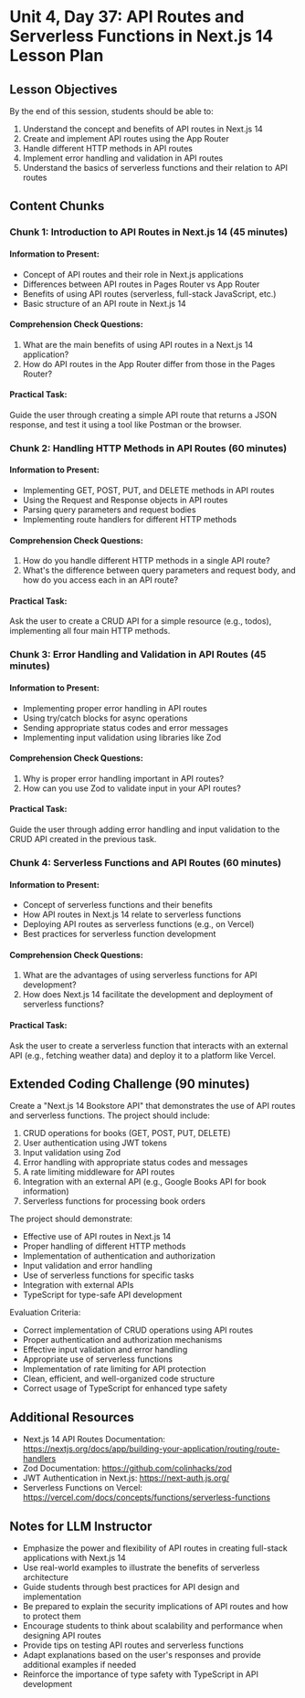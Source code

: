 # Unit 4, Day 37: API Routes and Serverless Functions in Next.js 14 Lesson Plan

## Lesson Objectives
By the end of this session, students should be able to:
1. Understand the concept and benefits of API routes in Next.js 14
2. Create and implement API routes using the App Router
3. Handle different HTTP methods in API routes
4. Implement error handling and validation in API routes
5. Understand the basics of serverless functions and their relation to API routes

## Content Chunks

### Chunk 1: Introduction to API Routes in Next.js 14 (45 minutes)

#### Information to Present:
- Concept of API routes and their role in Next.js applications
- Differences between API routes in Pages Router vs App Router
- Benefits of using API routes (serverless, full-stack JavaScript, etc.)
- Basic structure of an API route in Next.js 14

#### Comprehension Check Questions:
1. What are the main benefits of using API routes in a Next.js 14 application?
2. How do API routes in the App Router differ from those in the Pages Router?

#### Practical Task:
Guide the user through creating a simple API route that returns a JSON response, and test it using a tool like Postman or the browser.

### Chunk 2: Handling HTTP Methods in API Routes (60 minutes)

#### Information to Present:
- Implementing GET, POST, PUT, and DELETE methods in API routes
- Using the Request and Response objects in API routes
- Parsing query parameters and request bodies
- Implementing route handlers for different HTTP methods

#### Comprehension Check Questions:
1. How do you handle different HTTP methods in a single API route?
2. What's the difference between query parameters and request body, and how do you access each in an API route?

#### Practical Task:
Ask the user to create a CRUD API for a simple resource (e.g., todos), implementing all four main HTTP methods.

### Chunk 3: Error Handling and Validation in API Routes (45 minutes)

#### Information to Present:
- Implementing proper error handling in API routes
- Using try/catch blocks for async operations
- Sending appropriate status codes and error messages
- Implementing input validation using libraries like Zod

#### Comprehension Check Questions:
1. Why is proper error handling important in API routes?
2. How can you use Zod to validate input in your API routes?

#### Practical Task:
Guide the user through adding error handling and input validation to the CRUD API created in the previous task.

### Chunk 4: Serverless Functions and API Routes (60 minutes)

#### Information to Present:
- Concept of serverless functions and their benefits
- How API routes in Next.js 14 relate to serverless functions
- Deploying API routes as serverless functions (e.g., on Vercel)
- Best practices for serverless function development

#### Comprehension Check Questions:
1. What are the advantages of using serverless functions for API development?
2. How does Next.js 14 facilitate the development and deployment of serverless functions?

#### Practical Task:
Ask the user to create a serverless function that interacts with an external API (e.g., fetching weather data) and deploy it to a platform like Vercel.

## Extended Coding Challenge (90 minutes)

Create a "Next.js 14 Bookstore API" that demonstrates the use of API routes and serverless functions. The project should include:

1. CRUD operations for books (GET, POST, PUT, DELETE)
2. User authentication using JWT tokens
3. Input validation using Zod
4. Error handling with appropriate status codes and messages
5. A rate limiting middleware for API routes
6. Integration with an external API (e.g., Google Books API for book information)
7. Serverless functions for processing book orders

The project should demonstrate:
- Effective use of API routes in Next.js 14
- Proper handling of different HTTP methods
- Implementation of authentication and authorization
- Input validation and error handling
- Use of serverless functions for specific tasks
- Integration with external APIs
- TypeScript for type-safe API development

Evaluation Criteria:
- Correct implementation of CRUD operations using API routes
- Proper authentication and authorization mechanisms
- Effective input validation and error handling
- Appropriate use of serverless functions
- Implementation of rate limiting for API protection
- Clean, efficient, and well-organized code structure
- Correct usage of TypeScript for enhanced type safety

## Additional Resources
- Next.js 14 API Routes Documentation: https://nextjs.org/docs/app/building-your-application/routing/route-handlers
- Zod Documentation: https://github.com/colinhacks/zod
- JWT Authentication in Next.js: https://next-auth.js.org/
- Serverless Functions on Vercel: https://vercel.com/docs/concepts/functions/serverless-functions

## Notes for LLM Instructor
- Emphasize the power and flexibility of API routes in creating full-stack applications with Next.js 14
- Use real-world examples to illustrate the benefits of serverless architecture
- Guide students through best practices for API design and implementation
- Be prepared to explain the security implications of API routes and how to protect them
- Encourage students to think about scalability and performance when designing API routes
- Provide tips on testing API routes and serverless functions
- Adapt explanations based on the user's responses and provide additional examples if needed
- Reinforce the importance of type safety with TypeScript in API development

